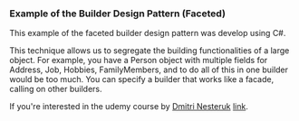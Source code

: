 ### Example of the Builder Design Pattern (Faceted)

This example of the faceted builder design pattern was develop using C#.

This technique allows us to segregate the building functionalities of a large object. For example, you have a Person object with multiple fields for Address, Job, Hobbies, FamilyMembers, and to do all of this in one builder would be too much. You can specify a builder that works like a facade, calling on other builders.

If you're interested in the udemy course by [Dmitri Nesteruk](https://www.udemy.com/user/dmitrinesteruk/) [link](https://www.udemy.com/course/design-patterns-csharp-dotnet).

